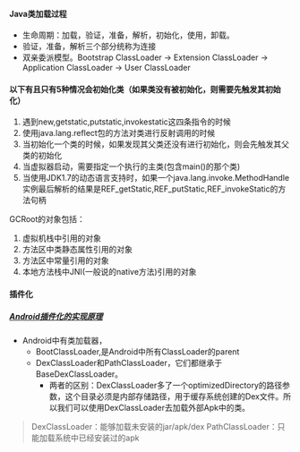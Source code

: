 #### Java类加载过程

* 生命周期：加载，验证，准备，解析，初始化，使用，卸载。
*  验证，准备，解析三个部分统称为连接
* 双亲委派模型。Bootstrap ClassLoader -> Extension ClassLoader -> Application ClassLoader -> User ClassLoader

#### 以下有且只有5种情况会初始化类（如果类没有被初始化，则需要先触发其初始化）
1. 遇到new,getstatic,putstatic,invokestatic这四条指令的时候
2. 使用java.lang.reflect包的方法对类进行反射调用的时候
3. 当初始化一个类的时候，如果发现其父类还没有进行初始化，则会先触发其父类的初始化
4. 当虚拟器启动，需要指定一个执行的主类(包含main()的那个类)
5. 当使用JDK1.7的动态语言支持时，如果一个java.lang.invoke.MethodHandle实例最后解析的结果是REF_getStatic,REF_putStatic,REF_invokeStatic的方法句柄

GCRoot的对象包括：
1. 虚拟机栈中引用的对象
2. 方法区中类静态属性引用的对象
3. 方法区中常量引用的对象
4. 本地方法栈中JNI(一般说的native方法)引用的对象


#### 插件化
##### [Android插件化的实现原理](https://jsonchao.github.io/2018/01/12/Android%20%E6%8F%92%E4%BB%B6%E5%8C%96/)

* Android中有类加载器，
  * BootClassLoader,是Android中所有ClassLoader的parent
  * DexClassLoader和PathClassLoader，它们都继承于BaseDexClassLoader。
      * 两者的区别：DexClassLoader多了一个optimizedDirectory的路径参数，这个目录必须是内部存储路径，用于缓存系统创建的Dex文件。所以我们可以使用DexClassLoader去加载外部Apk中的类。

> DexClassLoader：能够加载未安装的jar/apk/dex 
> PathClassLoader：只能加载系统中已经安装过的apk


